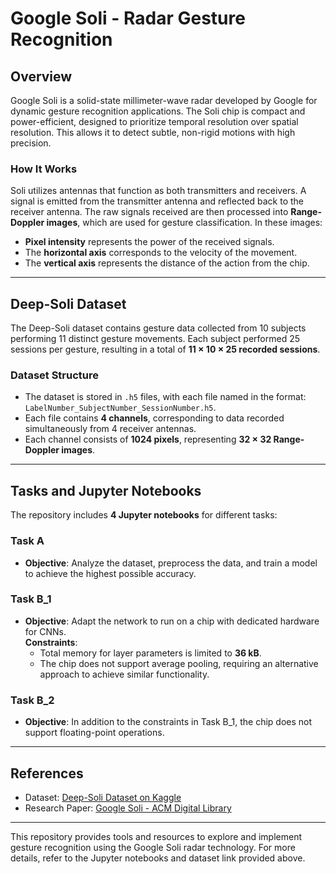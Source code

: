 # Google Soli - Radar Gesture Recognition

## Overview

Google Soli is a solid-state millimeter-wave radar developed by Google for dynamic gesture recognition applications. The Soli chip is compact and power-efficient, designed to prioritize temporal resolution over spatial resolution. This allows it to detect subtle, non-rigid motions with high precision.

### How It Works

Soli utilizes antennas that function as both transmitters and receivers. A signal is emitted from the transmitter antenna and reflected back to the receiver antenna. The raw signals received are then processed into **Range-Doppler images**, which are used for gesture classification. In these images:

- **Pixel intensity** represents the power of the received signals.
- The **horizontal axis** corresponds to the velocity of the movement.
- The **vertical axis** represents the distance of the action from the chip.

---

## Deep-Soli Dataset

The Deep-Soli dataset contains gesture data collected from 10 subjects performing 11 distinct gesture movements. Each subject performed 25 sessions per gesture, resulting in a total of **11 × 10 × 25 recorded sessions**.

### Dataset Structure

- The dataset is stored in `.h5` files, with each file named in the format:  
  `LabelNumber_SubjectNumber_SessionNumber.h5`.
- Each file contains **4 channels**, corresponding to data recorded simultaneously from 4 receiver antennas.
- Each channel consists of **1024 pixels**, representing **32 × 32 Range-Doppler images**.

---

## Tasks and Jupyter Notebooks

The repository includes **4 Jupyter notebooks** for different tasks:

### Task A
- **Objective**: Analyze the dataset, preprocess the data, and train a model to achieve the highest possible accuracy.

### Task B_1
- **Objective**: Adapt the network to run on a chip with dedicated hardware for CNNs.  
  **Constraints**:
  - Total memory for layer parameters is limited to **36 kB**.
  - The chip does not support average pooling, requiring an alternative approach to achieve similar functionality.

### Task B_2
- **Objective**: In addition to the constraints in Task B_1, the chip does not support floating-point operations.

---

## References

- Dataset: [Deep-Soli Dataset on Kaggle](https://www.kaggle.com/datasets/chandragupta0001/soli-data)
- Research Paper: [Google Soli - ACM Digital Library](https://dl.acm.org/doi/pdf/10.1145/2984511.2984565)

---

This repository provides tools and resources to explore and implement gesture recognition using the Google Soli radar technology. For more details, refer to the Jupyter notebooks and dataset link provided above.
